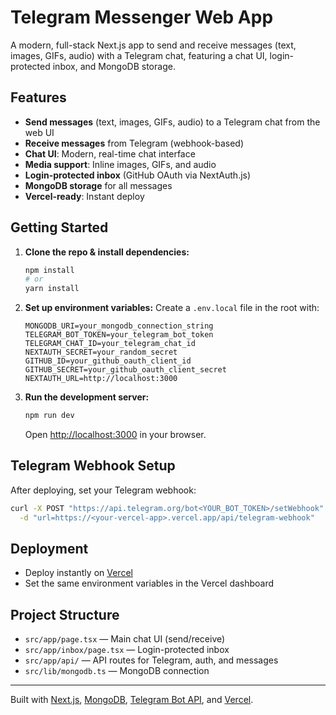 # Telegram Messenger Web App

A modern, full-stack Next.js app to send and receive messages (text, images, GIFs, audio) with a Telegram chat, featuring a chat UI, login-protected inbox, and MongoDB storage.

## Features

- **Send messages** (text, images, GIFs, audio) to a Telegram chat from the web UI
- **Receive messages** from Telegram (webhook-based)
- **Chat UI**: Modern, real-time chat interface
- **Media support**: Inline images, GIFs, and audio
- **Login-protected inbox** (GitHub OAuth via NextAuth.js)
- **MongoDB storage** for all messages
- **Vercel-ready**: Instant deploy

## Getting Started

1. **Clone the repo & install dependencies:**
   ```bash
   npm install
   # or
   yarn install
   ```

2. **Set up environment variables:**
   Create a `.env.local` file in the root with:
   ```env
   MONGODB_URI=your_mongodb_connection_string
   TELEGRAM_BOT_TOKEN=your_telegram_bot_token
   TELEGRAM_CHAT_ID=your_telegram_chat_id
   NEXTAUTH_SECRET=your_random_secret
   GITHUB_ID=your_github_oauth_client_id
   GITHUB_SECRET=your_github_oauth_client_secret
   NEXTAUTH_URL=http://localhost:3000
   ```

3. **Run the development server:**
   ```bash
   npm run dev
   ```
   Open [http://localhost:3000](http://localhost:3000) in your browser.

## Telegram Webhook Setup

After deploying, set your Telegram webhook:
```bash
curl -X POST "https://api.telegram.org/bot<YOUR_BOT_TOKEN>/setWebhook" \
  -d "url=https://<your-vercel-app>.vercel.app/api/telegram-webhook"
```

## Deployment

- Deploy instantly on [Vercel](https://vercel.com/)
- Set the same environment variables in the Vercel dashboard

## Project Structure
- `src/app/page.tsx` — Main chat UI (send/receive)
- `src/app/inbox/page.tsx` — Login-protected inbox 
- `src/app/api/` — API routes for Telegram, auth, and messages
- `src/lib/mongodb.ts` — MongoDB connection

---

Built with [Next.js](https://nextjs.org/), [MongoDB](https://mongodb.com/), [Telegram Bot API](https://core.telegram.org/bots/api), and [Vercel](https://vercel.com/).

